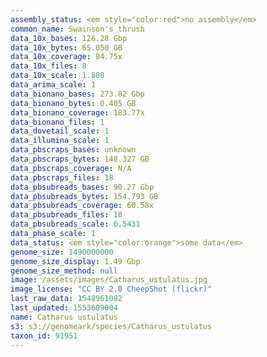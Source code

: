 ```yaml
---
assembly_status: <em style="color:red">no assembly</em>
common_name: Swainson's thrush
data_10x_bases: 126.28 Gbp
data_10x_bytes: 65.050 GB
data_10x_coverage: 84.75x
data_10x_files: 8
data_10x_scale: 1.808
data_arima_scale: 1
data_bionano_bases: 273.82 Gbp
data_bionano_bytes: 0.405 GB
data_bionano_coverage: 183.77x
data_bionano_files: 1
data_dovetail_scale: 1
data_illumina_scale: 1
data_pbscraps_bases: unknown
data_pbscraps_bytes: 148.327 GB
data_pbscraps_coverage: N/A
data_pbscraps_files: 18
data_pbsubreads_bases: 90.27 Gbp
data_pbsubreads_bytes: 154.793 GB
data_pbsubreads_coverage: 60.58x
data_pbsubreads_files: 18
data_pbsubreads_scale: 0.5431
data_phase_scale: 1
data_status: <em style="color:orange">some data</em>
genome_size: 1490000000
genome_size_display: 1.49 Gbp
genome_size_method: null
image: /assets/images/Catharus_ustulatus.jpg
image_license: "CC BY 2.0 CheepShot (flickr)"
last_raw_data: 1548961082
last_updated: 1553609004
name: Catharus ustulatus
s3: s3://genomeark/species/Catharus_ustulatus
taxon_id: 91951
---
```

